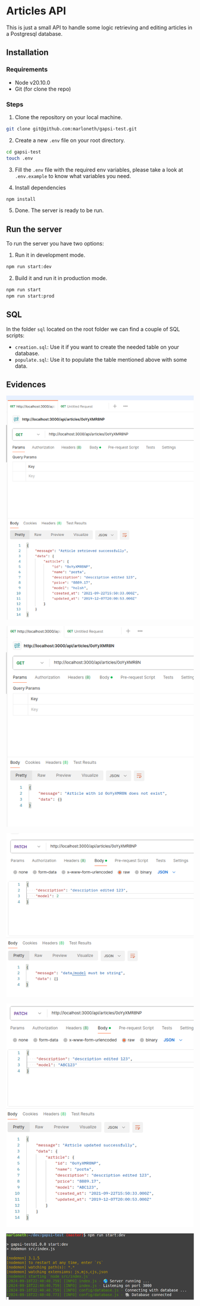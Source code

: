 # Articles API

This is just a small API to handle some logic retrieving and editing articles in a Postgresql database.

## Installation

### Requirements

- Node v20.10.0
- Git (for clone the repo)

### Steps

1. Clone the repository on your local machine.

```sh
git clone git@github.com:marloneth/gapsi-test.git
```

2. Create a new `.env` file on your root directory.

```sh
cd gapsi-test
touch .env
```

3. Fill the `.env` file with the required env variables, please take a look at `.env.example` to know what variables you need.

4. Install dependencies

```sh
npm install
```

5. Done. The server is ready to be run.

## Run the server

To run the server you have two options:

1. Run it in development mode.

```sh
npm run start:dev
```

2. Build it and run it in production mode.

```sh
npm run start
npm run start:prod
```

## SQL

In the folder `sql` located on the root folder we can find a couple of SQL scripts:

- `creation.sql`: Use it if you want to create the needed table on your database.
- `populate.sql`: Use it to populate the table mentioned above with some data.

## Evidences

![get article by id success](evidences/image-2.png)

![get article by id not found](evidences/image-3.png)

![update article incorrect data error](evidences/image-4.png)

![update article success](evidences/image-5.png)

![running app](evidences/image.png)
